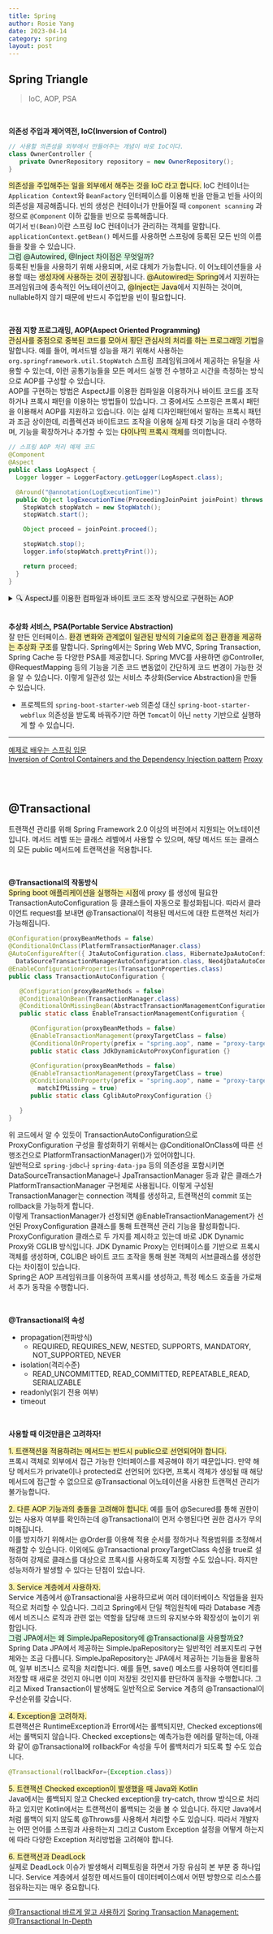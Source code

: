 ```yaml
---
title: Spring
author: Rosie Yang
date: 2023-04-14
category: spring
layout: post
---
```


## Spring Triangle
> IoC, AOP, PSA

<br>

**의존성 주입과 제어역전, IoC(Inversion of Control)**  
```java
// 사용할 의존성을 외부에서 만들어주는 개념이 바로 IoC이다.
class OwnerController {
   private OwnerRepository repository = new OwnerRepository();
}
```
<span style="background-color:#fff5b1">의존성을 주입해주는 일을 외부에서 해주는 것을 IoC 라고 합니다.</span> IoC 컨테이너는 ```Application Context```와 ```BeanFactory``` 인터페이스를 이용해 빈을 만들고 빈들 사이의 의존성을 제공해줍니다. 빈의 생성은 컨테이너가 만들어질 때 ```component scanning``` 과정으로 ```@Component``` 이하 값들을 빈으로 등록해줍니다.  
여기서 ```빈(Bean)```이란 스프링 IoC 컨테이너가 관리하는 객체를 말합니다. ```applicationContext.getBean()``` 메서드를 사용하면 스프링에 등록된 모든 빈의 이름들을 찾을 수 있습니다.  
<span style="background-color:#DCFFE4">그럼 @Autowired, @Inject 차이점은 무엇일까?</span>  
등록된 빈들을 사용하기 위해 사용되며, 서로 대체가 가능합니다. 이 어노테이션들을 사용할 때는 <span style="background-color:#fff5b1">생성자에 사용하는 것이 권장</span>됩니다. <span style="background-color:#fff5b1">@Autowired는 Spring</span>에서 지원하는 프레임워크에 종속적인 어노테이션이고, <span style="background-color:#fff5b1">@Inject는 Java</span>에서 지원하는 것이며, nullable하지 않기 때문에 반드시 주입받을 빈이 필요합니다.  

<br>

**관점 지향 프로그래밍, AOP(Aspect Oriented Programming)**  
<span style="background-color:#fff5b1">관심사를 중점으로 중복된 코드를 모아서 횡단 관심사의 처리를 하는 프로그래밍 기법</span>을 말합니다. 예를 들어, 메서드별 성능을 재기 위해서 사용하는 ```org.springframework.util.StopWatch``` 스프링 프레임워크에서 제공하는 유틸을 사용할 수 있는데, 이런 공통기능들을 모든 메서드 실행 전 수행하고 시간을 측정하는 방식으로 AOP를 구성할 수 있습니다.    
AOP를 구현하는 방법은 AspectJ를 이용한 컴파일을 이용하거나 바이트 코드를 조작하거나 프록시 패턴을 이용하는 방법들이 있습니다. 그 중에서도 스프링은 프록시 패턴을 이용해서 AOP를 지원하고 있습니다. 이는 실제 디자인패턴에서 말하는 프록시 패턴과 조금 상이한데, 리플렉션과 바이트코드 조작을 이용해 실제 타겟 기능을 대리 수행하며, 기능을 확장하거나 추가할 수 있는 <span style="background-color:#fff5b1">다이나믹 프록시 객체</span>를 의미합니다.
```java
// 스프링 AOP 처리 예제 코드
@Component
@Aspect
public class LogAspect {
  Logger logger = LoggerFactory.getLogger(LogAspect.class);

  @Around("@annotation(LogExecutionTime)")
  public Object logExecutionTime(ProceedingJoinPoint joinPoint) throws Throwable{
    StopWatch stopWatch = new StopWatch();
    stopWatch.start();

    Object proceed = joinPoint.proceed();

    stopWatch.stop();
    logger.info(stopWatch.prettyPrint());

    return proceed;
  }
}
```


<details>
<summary><span style="background-color:#f0f0f0; cursor:pointer;">🔍 AspectJ를 이용한 컴파일과 바이트 코드 조작 방식으로 구현하는 AOP</span></summary>  

음 정리를 조금이라도 해야겠지?
</details>

<br>

**추상화 서비스, PSA(Portable Service Abstraction)**  
잘 만든 인터페이스. <span style="background-color:#fff5b1">환경 변화와 관계없이 일관된 방식의 기술로의 접근 환경을 제공하는 추상화 구조</span>를 말합니다. Spring에서는 Spring Web MVC, Spring Transaction, Spring Cache 등 다양한 PSA를 제공합니다. Spring MVC를 사용하면 @Controller, @RequestMapping 등의 기능을 기존 코드 변동없이 간단하게 코드 변경이 가능한 것을 알 수 있습니다. 이렇게 일관성 있는 서비스 추상화(Service Abstraction)을 만들 수 있습니다.
+ 프로젝트의 ```spring-boot-starter-web``` 의존성 대신 ```spring-boot-starter-webflux``` 의존성을 받도록 바꿔주기만 하면 ```Tomcat```이 아닌 ```netty``` 기반으로 실행하게 할 수 있습니다.

<hr/>

[예제로 배우는 스프링 입문](https://www.inflearn.com/course/spring_revised_edition#)  
[Inversion of Control Containers and the Dependency Injection pattern](https://martinfowler.com/articles/injection.html)
[Proxy](https://refactoring.guru/design-patterns/proxy)

<br><br>


## @Transactional
트랜잭션 관리를 위해 Spring Framework 2.0 이상의 버전에서 지원되는 어노테이션입니다. 메서드 레벨 또는 클래스 레벨에서 사용할 수 있으며, 해당 메서드 또는 클래스의 모든 public 메서드에 트랜잭션을 적용합니다.  

<br>

**@Transactional의 작동방식**  
<span style="background-color:#fff5b1">Spring boot 애플리케이션을 실행하는 시점</span>에 proxy 를 생성에 필요한 TransactionAutoConfiguration 등 클래스들이 자동으로 활성화됩니다. 따라서 클라이언트 request를 보내면 @Transactional이 적용된 메서드에 대한 트랜잭션 처리가 가능해집니다.
```java
@Configuration(proxyBeanMethods = false)
@ConditionalOnClass(PlatformTransactionManager.class)
@AutoConfigureAfter({ JtaAutoConfiguration.class, HibernateJpaAutoConfiguration.class,
  DataSourceTransactionManagerAutoConfiguration.class, Neo4jDataAutoConfiguration.class })
@EnableConfigurationProperties(TransactionProperties.class)
public class TransactionAutoConfiguration {

   @Configuration(proxyBeanMethods = false)
   @ConditionalOnBean(TransactionManager.class)
   @ConditionalOnMissingBean(AbstractTransactionManagementConfiguration.class)
   public static class EnableTransactionManagementConfiguration {

      @Configuration(proxyBeanMethods = false)
      @EnableTransactionManagement(proxyTargetClass = false)
      @ConditionalOnProperty(prefix = "spring.aop", name = "proxy-target-class", havingValue = "false")
      public static class JdkDynamicAutoProxyConfiguration {}

      @Configuration(proxyBeanMethods = false)
      @EnableTransactionManagement(proxyTargetClass = true)
      @ConditionalOnProperty(prefix = "spring.aop", name = "proxy-target-class", havingValue = "true",
        matchIfMissing = true)
      public static class CglibAutoProxyConfiguration {}

   }
}
```
위 코드에서 알 수 있듯이 TransactionAutoConfiguration으로 ProxyConfiguration 구성을 활성화하기 위해서는 @ConditionalOnClass에 따른 선행조건으로 PlatformTransactionManager()가 있어야합니다.  
일반적으로 ```spring-jdbc```나 ```spring-data-jpa``` 등의 의존성을 포함시키면DataSourceTransactionManage나 JpaTransactionManager 등과 같은 클래스가 PlatformTransactionManager 구현체로 사용됩니다. 이렇게 구성된 TransactionManager는 connection 객체를 생성하고, 트랜잭션의 commit 또는 rollback을 가능하게 합니다.  
이렇게 TransactionManager가 선정되면 @EnableTransactionManagement가 선언된 ProxyConfiguration 클래스를 통해 트랜잭션 관리 기능을 활성화합니다. ProxyConfiguration 클래스로 두 가지를 제시하고 있는데 바로 JDK Dynamic Proxy와 CGLIB 방식입니다. JDK Dynamic Proxy는 인터페이스를 기반으로 프록시 객체를 생성하며, CGLIB은 바이트 코드 조작을 통해 원본 객체의 서브클래스를 생성한다는 차이점이 있습니다.  
Spring은 AOP 프레임워크를 이용하여 프록시를 생성하고, 특정 메소드 호출을 가로채서 추가 동작을 수행합니다.

<br>

**@Transactional의 속성**  
+ propagation(전파방식)
  + REQUIRED, REQUIRES_NEW, NESTED, SUPPORTS, MANDATORY, NOT_SUPPORTED, NEVER
+ isolation(격리수준)
  + READ_UNCOMMITTED, READ_COMMITTED, REPEATABLE_READ, SERIALIZABLE
+ readonly(읽기 전용 여부)
+ timeout

<br>

**사용할 때 이것만큼은 고려하자!**  

<span style="background-color:#fff5b1">1. 트랜잭션을 적용하려는 메서드는 반드시 public으로 선언되어야 합니다.</span>  
프록시 객체로 외부에서 접근 가능한 인터페이스를 제공해야 하기 때문입니다. 만약 해당 메서드가 private이나 protected로 선언되어 있다면, 프록시 객체가 생성될 때 해당 메서드에 접근할 수 없으므로 @Transactional 어노테이션을 사용한 트랜잭션 관리가 불가능합니다.

<span style="background-color:#fff5b1">2. 다른 AOP 기능과의 충돌을 고려해야 합니다.</span>
예를 들어 @Secured를 통해 권한이 있는 사용자 여부를 확인하는데 @Transactional이 먼저 수행된다면 권한 검사가 무의미해집니다.  
이를 방지하기 위해서는 @Order를 이용해 적용 순서를 정하거나 적용범위를 조정해서 해결할 수 있습니다. 이외에도 @Transactional proxyTargetClass 속성을 true로 설정하여 강제로 클래스를 대상으로 프록시를 사용하도록 지정할 수도 있습니다. 하지만 성능저하가 발생할 수 있다는 단점이 있습니다.

<span style="background-color:#fff5b1">3. Service 계층에서 사용하자.</span>  
Service 계층에서 @Transactional을 사용하므로써 여러 데이터베이스 작업들을 원자적으로 처리할 수 있습니다. 그리고 Spring에서 단일 책임원칙에 따라 Database 계층에서 비즈니스 로직과 관련 없는 역할을 담당해 코드의 유지보수와 확장성이 높이기 위함입니다.  
<span style="background-color:#DCFFE4">그럼 JPA에서는 왜 SimpleJpaRepository에 @Transactional을 사용할까요?</span>  
Spring Data JPA에서 제공하는 SimpleJpaRepository는 일반적인 레포지토리 구현체와는 조금 다릅니다. SimpleJpaRepository는 JPA에서 제공하는 기능들을 활용하여, 일부 비즈니스 로직을 처리합니다. 예를 들면, save() 메소드를 사용하여 엔티티를 저장할 때 새로운 것인지 아니면 이미 저장된 것인지를 판단하여 동작을 수행합니다. 그리고 Mixed Transaction이 발생해도 일반적으로 Service 계층의 @Transactional이 우선순위를 갖습니다.

<span style="background-color:#fff5b1">4. Exception을 고려하자.</span>  
트랜잭션은 RuntimeException과 Error에서는 롤백되지만, Checked exceptions에서는 롤백되지 않습니다. Checked exceptions는 예측가능한 에러를 말하는데, 아래와 같이 @Transactional에 rollbackFor 속성을 두어 롤백처리가 되도록 할 수도 있습니다.
```java
@Transactional(rollbackFor={Exception.class})
```
<span style="background-color:#fff5b1">5. 트랜잭션 Checked exception이 발생했을 때 Java와 Kotlin</span>  
Java에서는 롤백되지 않고 Checked exception을 try-catch, throw 방식으로 처리하고 있지만 Kotlin에서는 트랜잭션이 롤백되는 것을 볼 수 있습니다. 하지만 Java에서처럼 롤백이 되지 않도록 @Throws를 사용해서 처리할 수도 있습니다.
따라서 개발자는 어떤 언어를 스프링과 사용하는지 그리고 Custom Exception 설정을 어떻게 하는지에 따라 다양한 Exception 처리방법을 고려해야 합니다.

<span style="background-color:#fff5b1">6. 트랜잭션과 DeadLock</span>  
실제로 DeadLock 이슈가 발생해서 리펙토링을 하면서 가장 유심히 본 부분 중 하나입니다. Service 계층에서 설정한 메서드들이 데이터베이스에서 어떤 방향으로 리소스를 점유하는지는 매우 중요합니다.

<hr/>

[@Transactional 바르게 알고 사용하기](https://medium.com/gdgsongdo/transactional-%EB%B0%94%EB%A5%B4%EA%B2%8C-%EC%95%8C%EA%B3%A0-%EC%82%AC%EC%9A%A9%ED%95%98%EA%B8%B0-7b0105eb5ed6)
[Spring Transaction Management: @Transactional In-Depth](https://www.marcobehler.com/guides/spring-transaction-management-transactional-in-depth)






